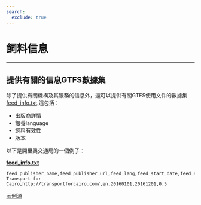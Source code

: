 ```yaml
---
search:
  exclude: true
---
```


# 飼料信息

<hr/>

## 提供有關的信息GTFS數據集

除了提供有關機構及其服務的信息外，還可以提供有關GTFS使用文件的數據集[feed_info.txt](../../reference/#feed_infotxt).這包括：

- 出版商詳情
- 餵養language
- 飼料有效性
- 版本

以下是開里奧交通局的一個例子：

[**feed_info.txt**](../../reference/#feed_infotxt)

    feed_publisher_name,feed_publisher_url,feed_lang,feed_start_date,feed_end_date,feed_version
    Transport for Cairo,http://transportforcairo.com/,en,20160101,20161201,0.5

[示例源](https://github.com/transportforcairo/Metro-GTFS/archive/master.zip#Metro-GTFS-master)
